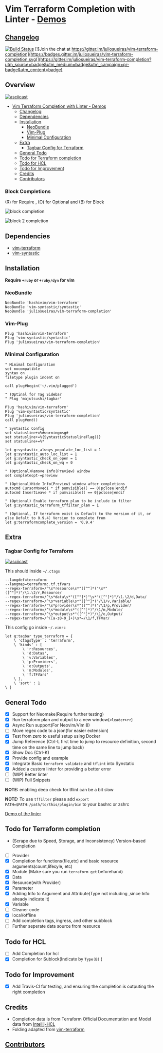 # Vim Terraform Completion with Linter - [Demos](./DEMO.md)

## [Changelog](./CHANGELOG.md)

[![Build Status](https://travis-ci.org/juliosueiras/vim-terraform-completion.svg?branch=master)](https://travis-ci.org/juliosueiras/vim-terraform-completion)
[![Join the chat at https://gitter.im/juliosueiras/vim-terraform-completion](https://badges.gitter.im/juliosueiras/vim-terraform-completion.svg)](https://gitter.im/juliosueiras/vim-terraform-completion?utm_source=badge&utm_medium=badge&utm_campaign=pr-badge&utm_content=badge)

## Overview

[![asciicast](https://asciinema.org/a/119610.png)](https://asciinema.org/a/119610)

- [Vim Terraform Completion with Linter - Demos](#vim-terraform-completion-with-linter---demosdemomd)
  * [Changelog](#changelog)
  * [Dependencies](#dependencies)
  * [Installation](#installation)
    + [NeoBundle](#neobundle)
    + [Vim-Plug](#vim-plug)
    + [Minimal Configuration](#minimal-configuration)
  * [Extra](#extra)
    + [Tagbar Config for Terraform](#tagbar-config-for-terraform)
  * [General Todo](#general-todo)
  * [Todo for Terraform completion](#todo-for-terraform-completion)
  * [Todo for HCL](#todo-for-hcl)
  * [Todo for Improvement](#todo-for-improvement)
  * [Credits](#credits)
  * [Contributors](#contributors)

### Block Completions
(R) for Require , (O) for Optional and (B) for Block

![block completion](pics/block_completion1.png)

![block 2 completion](pics/block_completion2.png)

## Dependencies

- [vim-terraform](https://github.com/hashivim/vim-terraform)
- [vim-syntastic](https://github.com/vim-syntastic/syntastic)

## Installation

**Require `+ruby` or `+ruby/dyn` for vim**

### NeoBundle
```vim
NeoBundle 'hashivim/vim-terraform'
NeoBundle 'vim-syntastic/syntastic'
NeoBundle 'juliosueiras/vim-terraform-completion'
```

### Vim-Plug
```vim
Plug 'hashivim/vim-terraform'
Plug 'vim-syntastic/syntastic'
Plug 'juliosueiras/vim-terraform-completion'
```

### Minimal Configuration
```vim
" Minimal Configuration
set nocompatible
syntax on
filetype plugin indent on

call plug#begin('~/.vim/plugged')

" (Optinal for Tag Sidebar
" Plug 'majutsushi/tagbar'

Plug 'hashivim/vim-terraform'
Plug 'vim-syntastic/syntastic'
Plug 'juliosueiras/vim-terraform-completion'
call plug#end()

" Syntastic Config
set statusline+=%#warningmsg#
set statusline+=%{SyntasticStatuslineFlag()}
set statusline+=%*

let g:syntastic_always_populate_loc_list = 1
let g:syntastic_auto_loc_list = 1
let g:syntastic_check_on_open = 1
let g:syntastic_check_on_wq = 0

" (Optional)Remove Info(Preview) window
set completeopt-=preview

" (Optional)Hide Info(Preview) window after completions
autocmd CursorMovedI * if pumvisible() == 0|pclose|endif
autocmd InsertLeave * if pumvisible() == 0|pclose|endif

" (Optional) Enable terraform plan to be include in filter
let g:syntastic_terraform_tffilter_plan = 1

" (Optional, If terraform exist is Default to the version of it, or else Defalt to 0.9.4) Version to complete from
let g:terraformcomplete_version = '0.9.4'
```

## Extra
### Tagbar Config for Terraform

[![asciicast](https://asciinema.org/a/32w8wselqmrwk1ce8mj5k2rut.png)](https://asciinema.org/a/32w8wselqmrwk1ce8mj5k2rut)

This should inside `~/.ctags`
```
--langdef=terraform
--langmap=terraform:.tf.tfvars
--regex-terraform=/^\s*resource\s*"([^"]*)"\s*"([^"]*)"/\1.\2/r,Resource/
--regex-terraform=/^\s*data\s*"([^"]*)"\s*"([^"]*)"/\1.\2/d,Data/
--regex-terraform=/^\s*variable\s*"([^"]*)"/\1/v,Variable/
--regex-terraform=/^\s*provider\s*"([^"]*)"/\1/p,Provider/
--regex-terraform=/^\s*module\s*"([^"]*)"/\1/m,Module/
--regex-terraform=/^\s*output\s*"([^"]*)"/\1/o,Output/
--regex-terraform=/^([a-z0-9_]+)\s*=/\1/f,TFVar/
```

This config go inside `~/.vimrc`
```vim
let g:tagbar_type_terraform = {
	\ 'ctagstype' : 'terraform',
	\ 'kinds' : [
		\ 'r:Resources',
		\ 'd:Datas',
		\ 'v:Variables',
		\ 'p:Providers',
		\ 'o:Outputs',
		\ 'm:Modules',
		\ 'f:TFVars'
	\ ],
	\ 'sort' : 1
\ }
```

## General Todo
- [x] Support for Neomake(Require further testing)
- [X] Run terraform plan and output to a new window(`<leader>rr`) 
- [X] Async Run support(For Neovim/Vim 8) 
- [ ] Move regex code to a json(for easier extension)
- [x] Test from zero to useful setup using Docker
- [x] Jump Reference (Ctrl-L first time to jump to resource definition, second time
    on the same line to jump back)
- [x] Show Doc (Ctrl-K)
- [x] Provide config and example
- [x] Integrate Basic `terraform validate` and `tflint` into Synstatic
- [x] Added a custom linter for providing a better error
- [ ] (WIP) Better linter
- [ ] (WIP) Full Snippets

**NOTE:** enabling deep check for tflint can be a bit slow

**NOTE:** To use `tffilter` please add `export PATH=$PATH:/path/to/this/plugin/bin` to your bashrc or zshrc

[Demo of the linter](https://asciinema.org/a/118441)

## Todo for Terraform completion
- (Scrape due to Speed, Storage, and Inconsistency) Version-based Completion
- [ ] Provider
- [x] Completion for functions(file,etc) and basic resource arguments(count,lifecyle, etc)
- [x] Module (Make sure you run `terraform get` beforehand)
- [x] Data
- [x] Resource(with Provider)
- [x] Parameter
- [x] Adding Info to Argument and Attribute(Type not including ,since Info
    already indicate it)
- [x] Variable
- [ ] Cleaner code
- [x] local/offline
- [ ] Add completion tags, ingress, and other subblock
- [ ] Further seperate data source from resource

## Todo for HCL
- [ ] Add Completion for hcl
- [X] Completion for Sublock(Indicate by `Type(B)` )
## Todo for Improvement
- [X] Add Travis-CI for testing, and ensuring the completion is outputing the right completion

## Credits
- Completion data is from Terraform Official Documentation and Model data from [Intellij-HCL](https://github.com/VladRassokhin/intellij-hcl/)
- Folding adapted from [vim-terraform](https://github.com/hashivim/vim-terraform)

## [Contributors](./CONTRIBUTORS.md)
